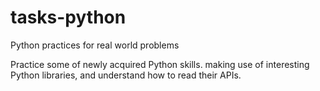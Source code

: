 # tasks-python

Python practices for real world problems

Practice some of newly acquired Python skills. making use of interesting Python libraries, and understand how to read their APIs.
